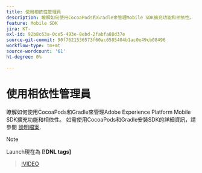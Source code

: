 ```yaml
---
title: 使用相依性管理員
description: 瞭解如何使用CocoaPods和Gradle來管理Mobile SDK擴充功能和相依性。
feature: Mobile SDK
jira: KT-
exl-id: 92b8c63a-0ce5-493e-8ebd-2fabfa88d37e
source-git-commit: 90f7621536573f60ac6585404b1ac0e49cb08496
workflow-type: tm+mt
source-wordcount: '61'
ht-degree: 0%

---
```


# 使用相依性管理員

瞭解如何使用CocoaPods和Gradle來管理Adobe Experience Platform Mobile SDK擴充功能和相依性。 如需使用CocoaPods和Gradle安裝SDK的詳細資訊，請參閱 [說明檔案](https://developer.adobe.com/client-sdks/documentation/getting-started/get-the-sdk/).

>[!NOTE]
>
> Launch現在為 **[!DNL tags]**

>[!VIDEO](https://video.tv.adobe.com/v/26263/?quality=12&learn=on)
